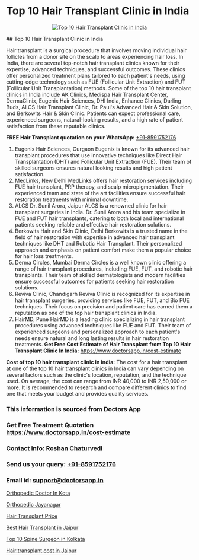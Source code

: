 # Top 10 Hair Transplant Clinic in India

<p align="center">
  <a href="https://doctorsapp.co.in/uploads/treatment_image/Finding%20the%20best%20hair%20clinic.jpg">
    <img src="https://doctorsapp.co.in/treatment/hair-transplant" alt="Top 10 Hair Transplant Clinic in India">
  </a>
</p>
## Top 10 Hair Transplant Clinic in India

Hair transplant is a surgical procedure that involves moving individual hair follicles from a donor site on the scalp to areas experiencing hair loss. In India, there are several top-notch hair transplant clinics known for their expertise, advanced techniques, and successful outcomes. These clinics offer personalized treatment plans tailored to each patient's needs, using cutting-edge technology such as FUE (Follicular Unit Extraction) and FUT (Follicular Unit Transplantation) methods. Some of the top 10 hair transplant clinics in India include AK Clinics, Medispa Hair Transplant Center, DermaClinix, Eugenix Hair Sciences, DHI India, Enhance Clinics, Darling Buds, ALCS Hair Transplant Clinic, Dr. Paul's Advanced Hair & Skin Solution, and Berkowits Hair & Skin Clinic. Patients can expect professional care, experienced surgeons, natural-looking results, and a high rate of patient satisfaction from these reputable clinics.

**FREE Hair Transplant quotation on your WhatsApp:**  [+91-8591752176](https://api.whatsapp.com/send?phone=8591752176)

1) Eugenix Hair Sciences, Gurgaon   Eugenix is known for its advanced hair transplant procedures that use innovative techniques like Direct Hair Transplantation (DHT) and Follicular Unit Extraction (FUE). Their team of skilled surgeons ensures natural looking results and high patient satisfaction.
2) MedLinks, New Delhi   MedLinks offers hair restoration services including FUE hair transplant, PRP therapy, and scalp micropigmentation. Their experienced team and state of the art facilities ensure successful hair restoration treatments with minimal downtime.
3) ALCS   Dr. Sunil Arora, Jaipur   ALCS is a renowned clinic for hair transplant surgeries in India. Dr. Sunil Arora and his team specialize in FUE and FUT hair transplants, catering to both local and international patients seeking reliable and effective hair restoration solutions.
4) Berkowits Hair and Skin Clinic, Delhi   Berkowits is a trusted name in the field of hair restoration with expertise in advanced hair transplant techniques like DHT and Robotic Hair Transplant. Their personalized approach and emphasis on patient comfort make them a popular choice for hair loss treatments.
5) Derma Circles, Mumbai   Derma Circles is a well known clinic offering a range of hair transplant procedures, including FUE, FUT, and robotic hair transplants. Their team of skilled dermatologists and modern facilities ensure successful outcomes for patients seeking hair restoration solutions.
6) Reviva Clinic, Chandigarh   Reviva Clinic is recognized for its expertise in hair transplant surgeries, providing services like FUE, FUT, and Bio FUE techniques. Their focus on precision and patient care has earned them a reputation as one of the top hair transplant clinics in India.
7) HairMD, Pune   HairMD is a leading clinic specializing in hair transplant procedures using advanced techniques like FUE and FUT. Their team of experienced surgeons and personalized approach to each patient's needs ensure natural and long lasting results in hair restoration treatments.
**Get Free Cost Estimate of Hair Transplant from Top 10 Hair Transplant Clinic In India:** https://www.doctorsapp.in/cost-estimate

**Cost of top 10 hair transplant clinic in india:**
The cost for a hair transplant at one of the top 10 hair transplant clinics in India can vary depending on several factors such as the clinic's location, reputation, and the technique used. On average, the cost can range from INR 40,000 to INR 2,50,000 or more. It is recommended to research and compare different clinics to find one that meets your budget and provides quality services.

### This information is sourced from Doctors App 
### Get Free Treatment Quotation https://www.doctorsapp.in/cost-estimate
### Contact info: Roshan Chaturvedi 
### Send us your query: [+91-8591752176](https://api.whatsapp.com/send?phone=8591752176) 
### Email id: support@doctorsapp.in

[Orthopedic Doctor In Kota](https://www.linkedin.com/pulse/orthopedic-doctor-kota-knee-replacement-treatment-ujfpe?trackingId=IoKXRk0JERI2u0cRn9KVqw%3D%3D&lipi=urn%3Ali%3Apage%3Ad_flagship3_company_admin%3BII%2FSNcWiSiigR90SV5cfEQ%3D%3D)

[Orthopedic Jayanagar](https://www.linkedin.com/pulse/orthopedic-jayanagar-doctorsapp-united-arab-emirates-cjahe?trackingId=z%2F9RhkdBa7aXTeVt1%2FmZ%2Bg%3D%3D&lipi=urn%3Ali%3Apage%3Ad_flagship3_company_admin%3BSXrbBuk4SwWZ8nIcZ2zSvw%3D%3D)

[Hair Transplant Price](https://medium.com/@vimalrana22/hair-transplant-price-33dfad2110a2)

[Best Hair Transplant in Jaipur](https://medium.com/@manish632504/best-hair-transplant-in-jaipur-e99121db3bcc)

[Top 10 Spine Surgeon in Kolkata](https://doctors-apps.github.io/doctorsapp/top-10-spine-surgeon-in-kolkata)

[Hair transplant cost in Jaipur](https://doctors-apps.github.io/doctorsapp/hair-transplant-cost-in-jaipur)

